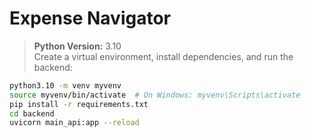 # Expense Navigator

> **Python Version:** 3.10  
> Create a virtual environment, install dependencies, and run the backend:

```zsh
python3.10 -m venv myvenv
source myvenv/bin/activate  # On Windows: myvenv\Scripts\activate
pip install -r requirements.txt
cd backend
uvicorn main_api:app --reload
```
